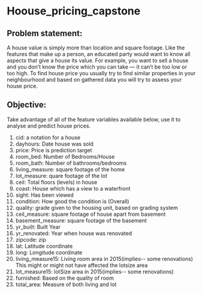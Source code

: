 # Hoouse_pricing_capstone
## Problem statement:
A house value is simply more than location and square footage. Like the features that make up a person, an educated party would want to know all aspects that give a house its value. For example, you want to sell a house and you don’t know the price which you can take — it can’t be too low or too high. To find house price you usually try to find similar properties in your neighbourhood and based on gathered data you will try to assess your house price.
## Objective:
Take advantage of all of the feature variables available below, use it to analyse and predict house prices. 
  1. cid: a notation for a house 
  2. dayhours: Date house was sold 
  3. price: Price is prediction target  
  4. room_bed: Number of Bedrooms/House 
  5. room_bath: Number of bathrooms/bedrooms 
  6. living_measure: square footage of the home
  7. lot_measure: quare footage of the lot
  8. ceil: Total floors (levels) in house
  9. coast: House which has a view to a waterfront 
  10. sight: Has been viewed 
  11. condition: How good the condition is (Overall) 
  12. quality: grade given to the housing unit, based on grading system 
  13. ceil_measure: square footage of house apart from basement 
  14. basement_measure: square footage of the basement 
  15. yr_built: Built Year 
  16. yr_renovated: Year when house was renovated
  17. zipcode: zip 
  18. lat: Latitude coordinate 
  19. long: Longitude coordinate 
  20. living_measure15: Living room area in 2015(implies-- some renovations) This might or might not have affected the lotsize area 
  21. lot_measure15: lotSize area in 2015(implies-- some renovations) 
  22. furnished: Based on the quality of room 
  23. total_area: Measure of both living and lot
